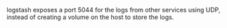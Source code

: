 logstash exposes a port 5044 for the logs from other services using UDP, instead of creating a volume on the host to store the logs.
